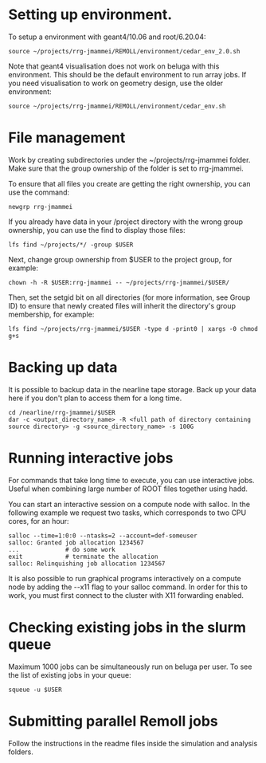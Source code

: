 # Setting up environment.

To setup a environment with geant4/10.06 and root/6.20.04:
	
	source ~/projects/rrg-jmammei/REMOLL/environment/cedar_env_2.0.sh

Note that geant4 visualisation does not work on beluga with this environment. This should be the default environment to run array jobs. If you need visualisation to work on geometry design, use the older environment:

	source ~/projects/rrg-jmammei/REMOLL/environment/cedar_env.sh

# File management

Work by creating subdirectories under the ~/projects/rrg-jmammei folder. Make sure that the group ownership of the folder is set to rrg-jmammei. 

To ensure that all files you create are getting the right ownership, you can use the command:

	newgrp rrg-jmammei

If you already have data in your /project directory with the wrong group ownership, you can use the find to display those files:

	lfs find ~/projects/*/ -group $USER

Next, change group ownership from $USER to the project group, for example:

	chown -h -R $USER:rrg-jmammei -- ~/projects/rrg-jmammei/$USER/

Then, set the setgid bit on all directories (for more information, see Group ID) to ensure that newly created files will inherit the directory's group membership, for example:

	lfs find ~/projects/rrg-jmammei/$USER -type d -print0 | xargs -0 chmod g+s

# Backing up data

It is possible to backup data in the nearline tape storage. Back up your data here if you don't plan to access them for a long time.

	cd /nearline/rrg-jmammei/$USER 
	dar -c <output_directory_name> -R <full path of directory containing source directory> -g <source_directory_name> -s 100G 

# Running interactive jobs

For commands that take long time to execute,  you can use interactive jobs. Useful when combining large number of ROOT files together using hadd. 

You can start an interactive session on a compute node with salloc. In the following example we request two tasks, which corresponds to two CPU cores, for an hour:

	salloc --time=1:0:0 --ntasks=2 --account=def-someuser
	salloc: Granted job allocation 1234567
	...             # do some work
	exit            # terminate the allocation
	salloc: Relinquishing job allocation 1234567

It is also possible to run graphical programs interactively on a compute node by adding the --x11 flag to your salloc command. In order for this to work, you must first connect to the cluster with X11 forwarding enabled.

# Checking existing jobs in the slurm queue

Maximum 1000 jobs can be simultaneously run on beluga per user. To see the list of existing jobs in your queue:

	squeue -u $USER

# Submitting parallel Remoll jobs

Follow the instructions in the readme files inside the simulation and analysis folders. 


